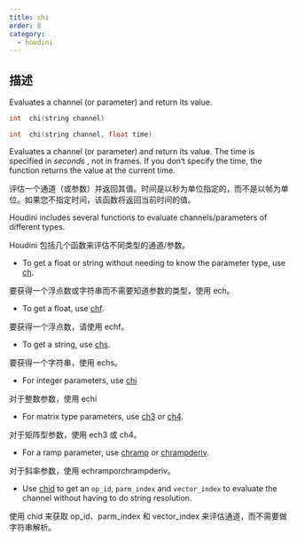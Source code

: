 ```yaml
---
title: chi
order: 8
category:
  - houdini
---
```

    
## 描述

Evaluates a channel (or parameter) and return its value.

```c
int  chi(string channel)
```

```c
int  chi(string channel, float time)
```

Evaluates a channel (or parameter) and return its value. The time is specified
in _seconds_ , not in frames. If you don‘t specify the time, the function
returns the value at the current time.

评估一个通道（或参数）并返回其值。时间是以秒为单位指定的，而不是以帧为单位。如果您不指定时间，该函数将返回当前时间的值。

Houdini includes several functions to evaluate channels/parameters of
different types.

Houdini 包括几个函数来评估不同类型的通道/参数。

- To get a float or string without needing to know the parameter type, use [ch](ch.html "Evaluates a channel (or parameter) and return its value.").

要获得一个浮点数或字符串而不需要知道参数的类型，使用 ech。

- To get a float, use [chf](chf.html "Evaluates a channel (or parameter) and return its value.").

要获得一个浮点数，请使用 echf。

- To get a string, use [chs](chs.html "Evaluates a channel (or parameter) and return its value.").

要获得一个字符串，使用 echs。

- For integer parameters, use [chi](chi.html "Evaluates a channel (or parameter) and return its value.")

对于整数参数，使用 echi

- For matrix type parameters, use [ch3](ch3.html "Evaluates a channel (or parameter) and return its value.") or [ch4](ch4.html "Evaluates a channel (or parameter) and return its value.").

对于矩阵型参数，使用 ech3 或 ch4。

- For a ramp parameter, use [chramp](chramp.html "Evaluates a ramp parameter and return its value.") or [chrampderiv](chrampderiv.html "Evaluates the derivative of a parm parameter with respect to position.").

对于斜率参数，使用 echramporchrampderiv。

- Use [chid](chid.html "Resolves a channel string (or parameter) and return op_id, parm_index and vector_index.") to get an `op_id`, `parm_index` and `vector_index` to evaluate the channel without having to do string resolution.

使用 chid 来获取 op_id、parm_index 和 vector_index 来评估通道，而不需要做字符串解析。
